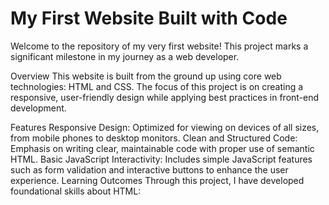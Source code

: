 # My First Website Built with Code
Welcome to the repository of my very first website! This project marks a significant milestone in my journey as a web developer.

Overview
This website is built from the ground up using core web technologies: HTML and CSS. The focus of this project is on creating a responsive, user-friendly design while applying best practices in front-end development.

Features
Responsive Design: Optimized for viewing on devices of all sizes, from mobile phones to desktop monitors.
Clean and Structured Code: Emphasis on writing clear, maintainable code with proper use of semantic HTML.
Basic JavaScript Interactivity: Includes simple JavaScript features such as form validation and interactive buttons to enhance the user experience.
Learning Outcomes
Through this project, I have developed foundational skills about HTML:

